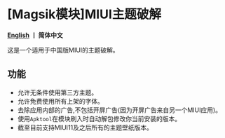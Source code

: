 # [Magsik模块]MIUI主题破解

__[English](https://github.com/YuKongA/Unlock_MIUI_ThemeManager/blob/main/README_en.md)  丨 简体中文__

这是一个适用于中国版MIUI的主题破解。

## 功能

- 允许无条件使用第三方主题。
- 允许免费使用所有上架的字体。
- 去除应用内部的广告,不包括开屏广告(因为开屏广告来自另一个MIUI应用)。
- 使用`Apktool`在模块刷入时自动解包修改你当前安装的版本。
- 截至目前支持MIUI11及之后所有的主题壁纸版本。
